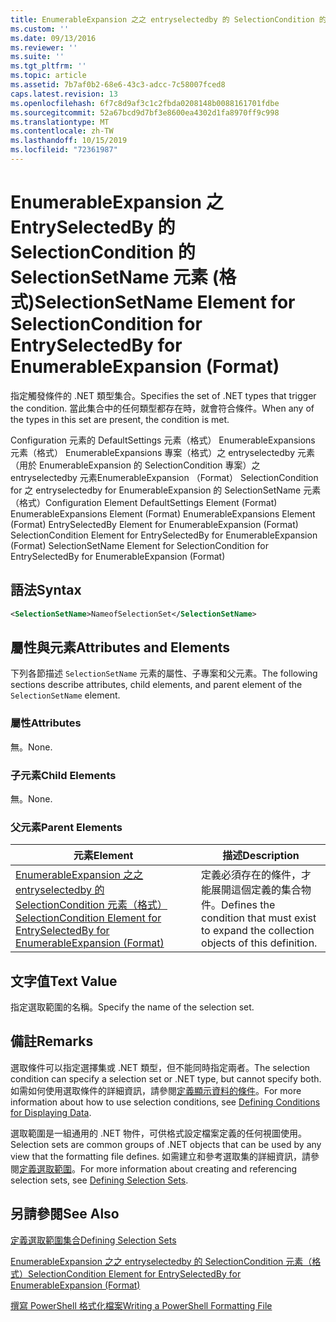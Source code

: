```yaml
---
title: EnumerableExpansion 之之 entryselectedby 的 SelectionCondition 的 SelectionSetName 元素（格式） |Microsoft Docs
ms.custom: ''
ms.date: 09/13/2016
ms.reviewer: ''
ms.suite: ''
ms.tgt_pltfrm: ''
ms.topic: article
ms.assetid: 7b7af0b2-68e6-43c3-adcc-7c58007fced8
caps.latest.revision: 13
ms.openlocfilehash: 6f7c8d9af3c1c2fbda0208148b0088161701fdbe
ms.sourcegitcommit: 52a67bcd9d7bf3e8600ea4302d1fa8970ff9c998
ms.translationtype: MT
ms.contentlocale: zh-TW
ms.lasthandoff: 10/15/2019
ms.locfileid: "72361987"
---
```

# <a name="selectionsetname-element-for-selectioncondition-for-entryselectedby-for-enumerableexpansion-format"></a><span data-ttu-id="a1c4d-102">EnumerableExpansion 之 EntrySelectedBy 的 SelectionCondition 的 SelectionSetName 元素 (格式)</span><span class="sxs-lookup"><span data-stu-id="a1c4d-102">SelectionSetName Element for SelectionCondition for EntrySelectedBy for EnumerableExpansion (Format)</span></span>

<span data-ttu-id="a1c4d-103">指定觸發條件的 .NET 類型集合。</span><span class="sxs-lookup"><span data-stu-id="a1c4d-103">Specifies the set of .NET types that trigger the condition.</span></span> <span data-ttu-id="a1c4d-104">當此集合中的任何類型都存在時，就會符合條件。</span><span class="sxs-lookup"><span data-stu-id="a1c4d-104">When any of the types in this set are present, the condition is met.</span></span>

<span data-ttu-id="a1c4d-105">Configuration 元素的 DefaultSettings 元素（格式） EnumerableExpansions 元素（格式） EnumerableExpansions 專案（格式）之 entryselectedby 元素（用於 EnumerableExpansion 的 SelectionCondition 專案）之 entryselectedby 元素EnumerableExpansion （Format） SelectionCondition for 之 entryselectedby for EnumerableExpansion 的 SelectionSetName 元素（格式）</span><span class="sxs-lookup"><span data-stu-id="a1c4d-105">Configuration Element DefaultSettings Element (Format) EnumerableExpansions Element (Format) EnumerableExpansions Element (Format) EntrySelectedBy Element for EnumerableExpansion (Format) SelectionCondition Element for EntrySelectedBy for EnumerableExpansion (Format) SelectionSetName Element for SelectionCondition for EntrySelectedBy for EnumerableExpansion (Format)</span></span>

## <a name="syntax"></a><span data-ttu-id="a1c4d-106">語法</span><span class="sxs-lookup"><span data-stu-id="a1c4d-106">Syntax</span></span>

```xml
<SelectionSetName>NameofSelectionSet</SelectionSetName>
```

## <a name="attributes-and-elements"></a><span data-ttu-id="a1c4d-107">屬性與元素</span><span class="sxs-lookup"><span data-stu-id="a1c4d-107">Attributes and Elements</span></span>

<span data-ttu-id="a1c4d-108">下列各節描述 `SelectionSetName` 元素的屬性、子專案和父元素。</span><span class="sxs-lookup"><span data-stu-id="a1c4d-108">The following sections describe attributes, child elements, and parent element of the `SelectionSetName` element.</span></span>

### <a name="attributes"></a><span data-ttu-id="a1c4d-109">屬性</span><span class="sxs-lookup"><span data-stu-id="a1c4d-109">Attributes</span></span>

<span data-ttu-id="a1c4d-110">無。</span><span class="sxs-lookup"><span data-stu-id="a1c4d-110">None.</span></span>

### <a name="child-elements"></a><span data-ttu-id="a1c4d-111">子元素</span><span class="sxs-lookup"><span data-stu-id="a1c4d-111">Child Elements</span></span>

<span data-ttu-id="a1c4d-112">無。</span><span class="sxs-lookup"><span data-stu-id="a1c4d-112">None.</span></span>

### <a name="parent-elements"></a><span data-ttu-id="a1c4d-113">父元素</span><span class="sxs-lookup"><span data-stu-id="a1c4d-113">Parent Elements</span></span>

|<span data-ttu-id="a1c4d-114">元素</span><span class="sxs-lookup"><span data-stu-id="a1c4d-114">Element</span></span>|<span data-ttu-id="a1c4d-115">描述</span><span class="sxs-lookup"><span data-stu-id="a1c4d-115">Description</span></span>|
|-------------|-----------------|
|[<span data-ttu-id="a1c4d-116">EnumerableExpansion 之之 entryselectedby 的 SelectionCondition 元素（格式）</span><span class="sxs-lookup"><span data-stu-id="a1c4d-116">SelectionCondition Element for EntrySelectedBy for EnumerableExpansion (Format)</span></span>](./selectioncondition-element-for-entryselectedby-for-enumerableexpansion-format.md)|<span data-ttu-id="a1c4d-117">定義必須存在的條件，才能展開這個定義的集合物件。</span><span class="sxs-lookup"><span data-stu-id="a1c4d-117">Defines the condition that must exist to expand the collection objects of this definition.</span></span>|

## <a name="text-value"></a><span data-ttu-id="a1c4d-118">文字值</span><span class="sxs-lookup"><span data-stu-id="a1c4d-118">Text Value</span></span>

<span data-ttu-id="a1c4d-119">指定選取範圍的名稱。</span><span class="sxs-lookup"><span data-stu-id="a1c4d-119">Specify the name of the selection set.</span></span>

## <a name="remarks"></a><span data-ttu-id="a1c4d-120">備註</span><span class="sxs-lookup"><span data-stu-id="a1c4d-120">Remarks</span></span>

<span data-ttu-id="a1c4d-121">選取條件可以指定選擇集或 .NET 類型，但不能同時指定兩者。</span><span class="sxs-lookup"><span data-stu-id="a1c4d-121">The selection condition can specify a selection set or .NET type, but cannot specify both.</span></span> <span data-ttu-id="a1c4d-122">如需如何使用選取條件的詳細資訊，請參閱[定義顯示資料的條件](./defining-conditions-for-displaying-data.md)。</span><span class="sxs-lookup"><span data-stu-id="a1c4d-122">For more information about how to use selection conditions, see [Defining Conditions for Displaying Data](./defining-conditions-for-displaying-data.md).</span></span>

<span data-ttu-id="a1c4d-123">選取範圍是一組通用的 .NET 物件，可供格式設定檔案定義的任何視圖使用。</span><span class="sxs-lookup"><span data-stu-id="a1c4d-123">Selection sets are common groups of .NET objects that can be used by any view that the formatting file defines.</span></span> <span data-ttu-id="a1c4d-124">如需建立和參考選取集的詳細資訊，請參閱[定義選取範圍](./defining-selection-sets.md)。</span><span class="sxs-lookup"><span data-stu-id="a1c4d-124">For more information about creating and referencing selection sets, see [Defining Selection Sets](./defining-selection-sets.md).</span></span>

## <a name="see-also"></a><span data-ttu-id="a1c4d-125">另請參閱</span><span class="sxs-lookup"><span data-stu-id="a1c4d-125">See Also</span></span>

[<span data-ttu-id="a1c4d-126">定義選取範圍集合</span><span class="sxs-lookup"><span data-stu-id="a1c4d-126">Defining Selection Sets</span></span>](./defining-selection-sets.md)

[<span data-ttu-id="a1c4d-127">EnumerableExpansion 之之 entryselectedby 的 SelectionCondition 元素（格式）</span><span class="sxs-lookup"><span data-stu-id="a1c4d-127">SelectionCondition Element for EntrySelectedBy for EnumerableExpansion (Format)</span></span>](./selectioncondition-element-for-entryselectedby-for-enumerableexpansion-format.md)

[<span data-ttu-id="a1c4d-128">撰寫 PowerShell 格式化檔案</span><span class="sxs-lookup"><span data-stu-id="a1c4d-128">Writing a PowerShell Formatting File</span></span>](./writing-a-powershell-formatting-file.md)
